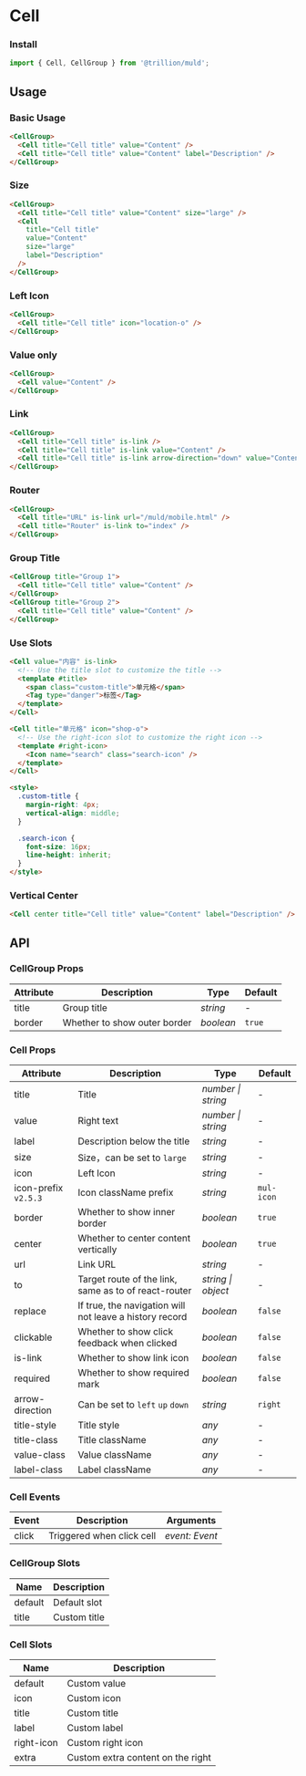 # Cell

### Install

```js
import { Cell, CellGroup } from '@trillion/muld';
```

## Usage

### Basic Usage

```html
<CellGroup>
  <Cell title="Cell title" value="Content" />
  <Cell title="Cell title" value="Content" label="Description" />
</CellGroup>
```

### Size

```html
<CellGroup>
  <Cell title="Cell title" value="Content" size="large" />
  <Cell
    title="Cell title"
    value="Content"
    size="large"
    label="Description"
  />
</CellGroup>
```

### Left Icon

```html
<CellGroup>
  <Cell title="Cell title" icon="location-o" />
</CellGroup>
```

### Value only

```html
<CellGroup>
  <Cell value="Content" />
</CellGroup>
```

### Link

```html
<CellGroup>
  <Cell title="Cell title" is-link />
  <Cell title="Cell title" is-link value="Content" />
  <Cell title="Cell title" is-link arrow-direction="down" value="Content" />
</CellGroup>
```

### Router

```html
<CellGroup>
  <Cell title="URL" is-link url="/muld/mobile.html" />
  <Cell title="Router" is-link to="index" />
</CellGroup>
```

### Group Title

```html
<CellGroup title="Group 1">
  <Cell title="Cell title" value="Content" />
</CellGroup>
<CellGroup title="Group 2">
  <Cell title="Cell title" value="Content" />
</CellGroup>
```

### Use Slots

```html
<Cell value="内容" is-link>
  <!-- Use the title slot to customize the title -->
  <template #title>
    <span class="custom-title">单元格</span>
    <Tag type="danger">标签</Tag>
  </template>
</Cell>

<Cell title="单元格" icon="shop-o">
  <!-- Use the right-icon slot to customize the right icon -->
  <template #right-icon>
    <Icon name="search" class="search-icon" />
  </template>
</Cell>

<style>
  .custom-title {
    margin-right: 4px;
    vertical-align: middle;
  }

  .search-icon {
    font-size: 16px;
    line-height: inherit;
  }
</style>
```

### Vertical Center

```html
<Cell center title="Cell title" value="Content" label="Description" />
```

## API

### CellGroup Props

| Attribute | Description                  | Type      | Default |
| --------- | ---------------------------- | --------- | ------- |
| title     | Group title                  | _string_  | -       |
| border    | Whether to show outer border | _boolean_ | `true`  |

### Cell Props

| Attribute | Description | Type | Default |
| --- | --- | --- | --- |
| title | Title | _number \| string_ | - |
| value | Right text | _number \| string_ | - |
| label | Description below the title | _string_ | - |
| size | Size，can be set to `large` | _string_ | - |
| icon | Left Icon | _string_ | - |
| icon-prefix `v2.5.3` | Icon className prefix | _string_ | `mul-icon` |
| border | Whether to show inner border | _boolean_ | `true` |
| center | Whether to center content vertically | _boolean_ | `true` |
| url | Link URL | _string_ | - |
| to | Target route of the link, same as to of react-router | _string \| object_ | - |
| replace | If true, the navigation will not leave a history record | _boolean_ | `false` |
| clickable | Whether to show click feedback when clicked | _boolean_ | `false` |
| is-link | Whether to show link icon | _boolean_ | `false` |
| required | Whether to show required mark | _boolean_ | `false` |
| arrow-direction | Can be set to `left` `up` `down` | _string_ | `right` |
| title-style | Title style | _any_ | - |
| title-class | Title className | _any_ | - |
| value-class | Value className | _any_ | - |
| label-class | Label className | _any_ | - |

### Cell Events

| Event | Description               | Arguments      |
| ----- | ------------------------- | -------------- |
| click | Triggered when click cell | _event: Event_ |

### CellGroup Slots

| Name    | Description  |
| ------- | ------------ |
| default | Default slot |
| title   | Custom title |

### Cell Slots

| Name       | Description                       |
| ---------- | --------------------------------- |
| default    | Custom value                      |
| icon       | Custom icon                       |
| title      | Custom title                      |
| label      | Custom label                      |
| right-icon | Custom right icon                 |
| extra      | Custom extra content on the right |
